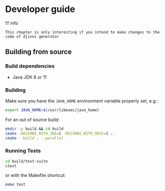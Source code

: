 # Developer guide

!!! info

    This chapter is only interesting if you intend to make changes to the code of djinni generator

## Building from source

### Build dependencies

- Java JDK 8 or 11

### Building

Make sure you have the `JAVA_HOME` environment variable properly set, e.g.:

```bash
export JAVA_HOME=$(/usr/libexec/java_home)
```

For an out of source build:

```bash
mkdir -p build && cd build
cmake -DDJINNI_WITH_JNI=1 -DDJINNI_WITH_OBJC=1 ..
cmake --build . --parallel
```

### Running Tests

```bash
cd build/test-suite
ctest
```

or with the Makefile shortcut:

```bash
make test
```

